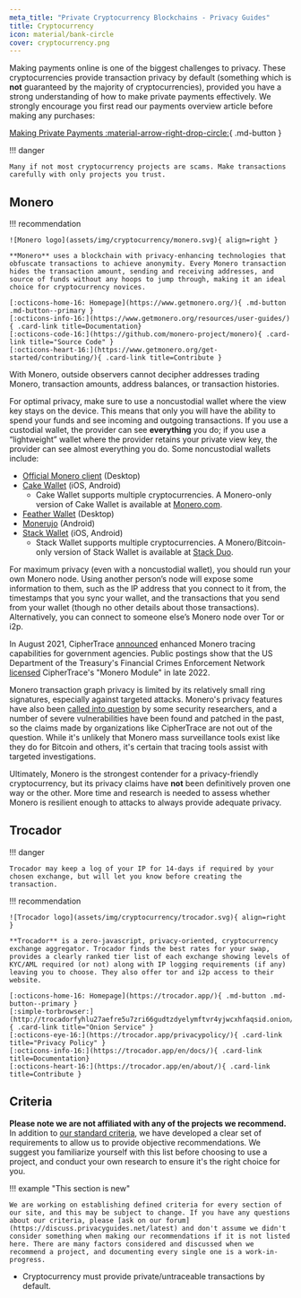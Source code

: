```yaml
---
meta_title: "Private Cryptocurrency Blockchains - Privacy Guides"
title: Cryptocurrency
icon: material/bank-circle
cover: cryptocurrency.png
---
```


Making payments online is one of the biggest challenges to privacy. These cryptocurrencies provide transaction privacy by default (something which is **not** guaranteed by the majority of cryptocurrencies), provided you have a strong understanding of how to make private payments effectively. We strongly encourage you first read our payments overview article before making any purchases:

[Making Private Payments :material-arrow-right-drop-circle:](advanced/payments.md){ .md-button }

!!! danger

    Many if not most cryptocurrency projects are scams. Make transactions carefully with only projects you trust.

## Monero

!!! recommendation

    ![Monero logo](assets/img/cryptocurrency/monero.svg){ align=right }

    **Monero** uses a blockchain with privacy-enhancing technologies that obfuscate transactions to achieve anonymity. Every Monero transaction hides the transaction amount, sending and receiving addresses, and source of funds without any hoops to jump through, making it an ideal choice for cryptocurrency novices.

    [:octicons-home-16: Homepage](https://www.getmonero.org/){ .md-button .md-button--primary }
    [:octicons-info-16:](https://www.getmonero.org/resources/user-guides/){ .card-link title=Documentation}
    [:octicons-code-16:](https://github.com/monero-project/monero){ .card-link title="Source Code" }
    [:octicons-heart-16:](https://www.getmonero.org/get-started/contributing/){ .card-link title=Contribute }

With Monero, outside observers cannot decipher addresses trading Monero, transaction amounts, address balances, or transaction histories.

For optimal privacy, make sure to use a noncustodial wallet where the view key stays on the device. This means that only you will have the ability to spend your funds and see incoming and outgoing transactions. If you use a custodial wallet, the provider can see **everything** you do; if you use a “lightweight” wallet where the provider retains your private view key, the provider can see almost everything you do. Some noncustodial wallets include:

- [Official Monero client](https://getmonero.org/downloads) (Desktop)
- [Cake Wallet](https://cakewallet.com/) (iOS, Android)
    - Cake Wallet supports multiple cryptocurrencies. A Monero-only version of Cake Wallet is available at [Monero.com](https://monero.com/).
- [Feather Wallet](https://featherwallet.org/) (Desktop)
- [Monerujo](https://www.monerujo.io/) (Android)
- [Stack Wallet](https://stackwallet.com/) (iOS, Android)
    - Stack Wallet supports multiple cryptocurrencies. A Monero/Bitcoin-only version of Stack Wallet is available at [Stack Duo](https://github.com/cypherstack/stack_duo).

For maximum privacy (even with a noncustodial wallet), you should run your own Monero node. Using another person’s node will expose some information to them, such as the IP address that you connect to it from, the timestamps that you sync your wallet, and the transactions that you send from your wallet (though no other details about those transactions). Alternatively, you can connect to someone else’s Monero node over Tor or i2p.

In August 2021, CipherTrace [announced](https://ciphertrace.com/enhanced-monero-tracing/) enhanced Monero tracing capabilities for government agencies. Public postings show that the US Department of the Treasury's Financial Crimes Enforcement Network [licensed](https://sam.gov/opp/d12cbe9afbb94ca68006d0f006d355ac/view) CipherTrace's "Monero Module" in late 2022.

Monero transaction graph privacy is limited by its relatively small ring signatures, especially against targeted attacks. Monero's privacy features have also been [called into question](https://web.archive.org/web/20180331203053/https://www.wired.com/story/monero-privacy/) by some security researchers, and a number of severe vulnerabilities have been found and patched in the past, so the claims made by organizations like CipherTrace are not out of the question. While it's unlikely that Monero mass surveillance tools exist like they do for Bitcoin and others, it's certain that tracing tools assist with targeted investigations.

Ultimately, Monero is the strongest contender for a privacy-friendly cryptocurrency, but its privacy claims have **not** been definitively proven one way or the other. More time and research is needed to assess whether Monero is resilient enough to attacks to always provide adequate privacy.

## Trocador

!!! danger

    Trocador may keep a log of your IP for 14-days if required by your chosen exchange, but will let you know before creating the transaction.

!!! recommendation

    ![Trocador logo](assets/img/cryptocurrency/trocador.svg){ align=right }

    **Trocador** is a zero-javascript, privacy-oriented, cryptocurrency exchange aggregator. Trocador finds the best rates for your swap, provides a clearly ranked tier list of each exchange showing levels of KYC/AML required (or not) along with IP logging requirements (if any) leaving you to choose. They also offer tor and i2p access to their website.

    [:octicons-home-16: Homepage](https://trocador.app/){ .md-button .md-button--primary }
    [:simple-torbrowser:](http://trocadorfyhlu27aefre5u7zri66gudtzdyelymftvr4yjwcxhfaqsid.onion/){ .card-link title="Onion Service" }
    [:octicons-eye-16:](https://trocador.app/privacypolicy/){ .card-link title="Privacy Policy" }
    [:octicons-info-16:](https://trocador.app/en/docs/){ .card-link title=Documentation}
    [:octicons-heart-16:](https://trocador.app/en/about/){ .card-link title=Contribute }

## Criteria

**Please note we are not affiliated with any of the projects we recommend.** In addition to [our standard criteria](about/criteria.md), we have developed a clear set of requirements to allow us to provide objective recommendations. We suggest you familiarize yourself with this list before choosing to use a project, and conduct your own research to ensure it's the right choice for you.

!!! example "This section is new"

    We are working on establishing defined criteria for every section of our site, and this may be subject to change. If you have any questions about our criteria, please [ask on our forum](https://discuss.privacyguides.net/latest) and don't assume we didn't consider something when making our recommendations if it is not listed here. There are many factors considered and discussed when we recommend a project, and documenting every single one is a work-in-progress.

- Cryptocurrency must provide private/untraceable transactions by default.
